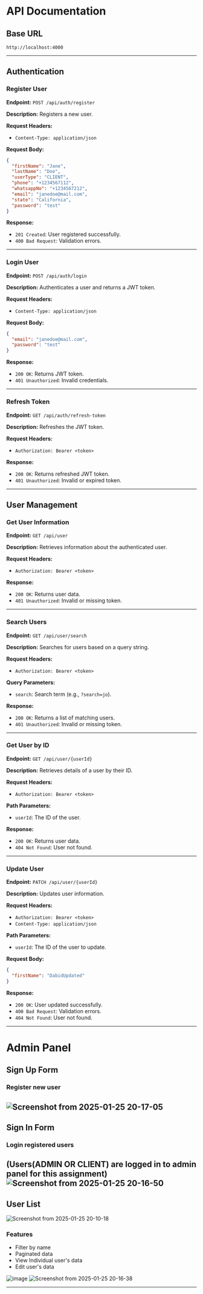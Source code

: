 # API Documentation

## Base URL

`http://localhost:4000`

---

## Authentication

### Register User

**Endpoint:** `POST /api/auth/register`

**Description:** Registers a new user.

**Request Headers:**

- `Content-Type: application/json`

**Request Body:**

```json
{
  "firstName": "Jane",
  "lastName": "Doe",
  "userType": "CLIENT",
  "phone": "+1234567112",
  "whatsappNo": "+1234567212",
  "email": "janedoe@mail.com",
  "state": "California",
  "password": "test"
}
```

**Response:**

- `201 Created`: User registered successfully.
- `400 Bad Request`: Validation errors.

---

### Login User

**Endpoint:** `POST /api/auth/login`

**Description:** Authenticates a user and returns a JWT token.

**Request Headers:**

- `Content-Type: application/json`

**Request Body:**

```json
{
  "email": "janedoe@mail.com",
  "password": "test"
}
```

**Response:**

- `200 OK`: Returns JWT token.
- `401 Unauthorized`: Invalid credentials.

---

### Refresh Token

**Endpoint:** `GET /api/auth/refresh-token`

**Description:** Refreshes the JWT token.

**Request Headers:**

- `Authorization: Bearer <token>`

**Response:**

- `200 OK`: Returns refreshed JWT token.
- `401 Unauthorized`: Invalid or expired token.

---

## User Management

### Get User Information

**Endpoint:** `GET /api/user`

**Description:** Retrieves information about the authenticated user.

**Request Headers:**

- `Authorization: Bearer <token>`

**Response:**

- `200 OK`: Returns user data.
- `401 Unauthorized`: Invalid or missing token.

---

### Search Users

**Endpoint:** `GET /api/user/search`

**Description:** Searches for users based on a query string.

**Request Headers:**

- `Authorization: Bearer <token>`

**Query Parameters:**

- `search`: Search term (e.g., `?search=jo`).

**Response:**

- `200 OK`: Returns a list of matching users.
- `401 Unauthorized`: Invalid or missing token.

---

### Get User by ID

**Endpoint:** `GET /api/user/{userId}`

**Description:** Retrieves details of a user by their ID.

**Request Headers:**

- `Authorization: Bearer <token>`

**Path Parameters:**

- `userId`: The ID of the user.

**Response:**

- `200 OK`: Returns user data.
- `404 Not Found`: User not found.

---

### Update User

**Endpoint:** `PATCH /api/user/{userId}`

**Description:** Updates user information.

**Request Headers:**

- `Authorization: Bearer <token>`
- `Content-Type: application/json`

**Path Parameters:**

- `userId`: The ID of the user to update.

**Request Body:**

```json
{
  "firstName": "DabidUpdated"
}
```

**Response:**

- `200 OK`: User updated successfully.
- `400 Bad Request`: Validation errors.
- `404 Not Found`: User not found.

---

# Admin Panel

## Sign Up Form
### Register new user
![Screenshot from 2025-01-25 20-17-05](https://github.com/user-attachments/assets/4b790b87-3a4a-4b38-b2cc-3359611dd69d)
---
## Sign In Form
### Login registered users
(Users(ADMIN OR CLIENT) are logged in to admin panel for this assignment)
![Screenshot from 2025-01-25 20-16-50](https://github.com/user-attachments/assets/ef42efe6-d9c2-44e6-8585-d5250d01af62)
---
## User List
![Screenshot from 2025-01-25 20-10-18](https://github.com/user-attachments/assets/2999e822-d12d-48c8-a6b1-06a0a56d8390)
### Features
- Filter by name
- Paginated data
- View Individual user's data
- Edit user's data
  
![image](https://github.com/user-attachments/assets/d2938255-17a3-49aa-a2e2-e1828bbbe62e)
![Screenshot from 2025-01-25 20-16-38](https://github.com/user-attachments/assets/c517c9b8-8f04-4487-b04a-521e4e7d9ba1)

---
